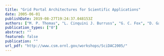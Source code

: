 ```yaml
---
title: "Grid Portal Architectures for Scientific Applications"
date: 2005-06-01
publishDate: 2019-08-27T19:24:37.048153Z
authors: ["M. P. Thomas", "L. Cinquini J. Burruss", "G. C. Fox", "D. Gannon", "L. Gilbert", "G. von Laszewski", "K. Jackson", "D. Middleton", "R. Moore", "et al."]
publication_types: ["0"]
abstract: ""
featured: false
publication: ""
url_pdf: "http://www.csm.ornl.gov/workshops/SciDAC2005/"
---
```


